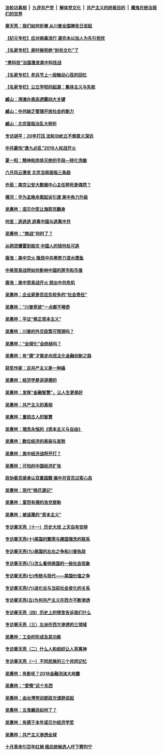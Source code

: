

####  [法轮功真相](../../../../basic/blob/master/README.md?t=04100630) &nbsp;|&nbsp; [九评共产党](../../../../9ping.md/blob/master/README.md?t=04100630) &nbsp;|&nbsp; [解体党文化](../../../../jtdwh.md/blob/master/README.md?t=04100630)  &nbsp;|&nbsp; [共产主义的终极目的](../../../../gczydzjmd.md/blob/master/README.md?t=04100630) &nbsp;|&nbsp; [魔鬼在统治我们的世界](../../../../mgztzwmdsj.md/blob/master/README.md?t=04100630) 

#### [章天亮：我们如何祈祷 从川普全国祷告日说起](../pages/nsc423/n11944627.md?t=04100630) 

#### [【纪元专栏】应对病毒流行 渥京未以加人为先引担忧](../pages/nsc423/n11875714.md?t=04100630) 

#### [【名家专栏】是时候拒绝“封杀文化”了](../pages/nsc423/n11814093.md?t=04100630) 

#### [“黑科技”治国激发美中科技战](../pages/nsc423/n11638056.md?t=04100630) 

#### [【名家专栏】老兵节上一段触动心弦的回忆](../pages/nsc423/n11646016.md?t=04100630) 

#### [【名家专栏】公立学校的起源：集体主义与失败](../pages/nsc423/n11601833.md?t=04100630) 

#### [臧山：港澳办表态透露四大关键](../pages/nsc423/n11421628.md?t=04100630) 

#### [臧山：中共缺乏管理开放社会的能力](../pages/nsc423/n11407457.md?t=04100630) 

#### [臧山：北京面临治乱大转折](../pages/nsc423/n11406895.md?t=04100630) 

#### [专访胡平：20年打压 法轮功屹立不倒意义深远](../pages/nsc423/n11398800.md?t=04100630) 

#### [中共最怕“逢九必乱”2019人权战开火](../pages/nsc423/n11385248.md?t=04100630) 

#### [夏一阳：精神和肉体灭绝的手段—转化洗脑](../pages/nsc423/n11368250.md?t=04100630) 

#### [六月风云激变 北京当局面临三条路](../pages/nsc423/n11313668.md?t=04100630) 

#### [许茹：南京公安大数据中心主任猝死是偶然？](../pages/nsc423/n11064744.md?t=04100630) 

#### [横河：华为孟晚舟案起诉引渡 美中角力升级](../pages/nsc423/n11027230.md?t=04100630) 

#### [吴惠林：诺贝尔奖让海耶克翻身](../pages/nsc423/n10890049.md?t=04100630) 

#### [何坚：逃逃逃 逃离中国与逃离中共](../pages/nsc423/n10592891.md?t=04100630) 

#### [吴惠林：“商战”何时了？](../pages/nsc423/n10573558.md?t=04100630) 

#### [从网贷爆雷到股灾 中国人的钱何处可逃](../pages/nsc423/n10572800.md?t=04100630) 

#### [唐浩：美中交火 隐现中共黑势力混水摸鱼](../pages/nsc423/n10544040.md?t=04100630) 

#### [中美贸易战将如何影响中国的房市和币值](../pages/nsc423/n10543697.md?t=04100630) 

#### [唐浩：美中贸易战开火 烧出中共危机](../pages/nsc423/n10540126.md?t=04100630) 

#### [吴惠林：企业家是否应负较多的“社会责任”](../pages/nsc423/n10535022.md?t=04100630) 

#### [吴惠林：“川普奇迹”一点都不稀奇](../pages/nsc423/n10512808.md?t=04100630) 

#### [吴惠林：平议“修正资本主义”](../pages/nsc423/n10495724.md?t=04100630) 

#### [吴惠林：川普的外交政策可预测吗？](../pages/nsc423/n10462387.md?t=04100630) 

#### [吴惠林：“全球化”会终结吗？](../pages/nsc423/n10452838.md?t=04100630) 

#### [吴惠林：有“德”才能走向民主化金融创新之路](../pages/nsc423/n10432292.md?t=04100630) 

#### [获奖作家：这共产主义是一种癌](../pages/nsc423/n10431541.md?t=04100630) 

#### [吴惠林：经济学是讲道德的](../pages/nsc423/n10398014.md?t=04100630) 

#### [吴惠林：发挥“金融智慧”，让人生更美好](../pages/nsc423/n10375019.md?t=04100630) 

#### [吴惠林：共产主义的真相](../pages/nsc423/n10351394.md?t=04100630) 

#### [吴惠林：重拾古人的智慧](../pages/nsc423/n10337691.md?t=04100630) 

#### [吴惠林：理念永恒的《资本主义与自由》](../pages/nsc423/n10316274.md?t=04100630) 

#### [吴惠林：数位经济的美丽与哀愁](../pages/nsc423/n10292946.md?t=04100630) 

#### [吴惠林：美中经济战将开打？](../pages/nsc423/n10258825.md?t=04100630) 

#### [吴惠林：可怕的中国经济扩张](../pages/nsc423/n10219147.md?t=04100630) 

#### [政协委员提承认双重国籍 揭中共官员过客心态](../pages/nsc423/n10208809.md?t=04100630) 

#### [吴惠林：现代“桃花源记”](../pages/nsc423/n10185234.md?t=04100630) 

#### [吴惠林：富而有德的洛克斐勒](../pages/nsc423/n10142264.md?t=04100630) 

#### [吴惠林：被诬蔑的“资本主义”](../pages/nsc423/n10124816.md?t=04100630) 

#### [专访章天亮（十一）历史大戏 上天自有安排](../pages/nsc423/n10094905.md?t=04100630) 

#### [专访章天亮(十)美国的繁荣与建国理念的联系](../pages/nsc423/n10094899.md?t=04100630) 

#### [专访章天亮(九)美国的左右之争和川普执政](../pages/nsc423/n10094889.md?t=04100630) 

#### [专访章天亮(八)怎么看待美国的一些社会现象](../pages/nsc423/n10094857.md?t=04100630) 

#### [专访章天亮(七)传统与现代——美国价值之争](../pages/nsc423/n10093140.md?t=04100630) 

#### [专访章天亮(六)进化论与当前社会变化的关系](../pages/nsc423/n10092036.md?t=04100630) 

#### [专访章天亮(五)为何共产主义在西方不断渗透](../pages/nsc423/n10083620.md?t=04100630) 

#### [专访章天亮（四）历史上的预言告诉我们什么](../pages/nsc423/n10083606.md?t=04100630) 

#### [专访章天亮（三）左派在西方渗透的三领域](../pages/nsc423/n10081115.md?t=04100630) 

#### [吴惠林：工会的形成及其功能](../pages/nsc423/n10080633.md?t=04100630) 

#### [专访章天亮（二）什么人和组织让人背离神](../pages/nsc423/n10076637.md?t=04100630) 

#### [专访章天亮（一）不同民族的三个共同记忆](../pages/nsc423/n10074188.md?t=04100630) 

#### [吴惠林：有影呒？2018金融泡沫大地震](../pages/nsc423/n10040534.md?t=04100630) 

#### [吴惠林：“爱情”这个东西](../pages/nsc423/n10019423.md?t=04100630) 

#### [吴惠林：由台湾劳动部政次请辞说起](../pages/nsc423/n9979679.md?t=04100630) 

#### [吴惠林：五鬼搬运如何了？](../pages/nsc423/n9925338.md?t=04100630) 

#### [吴惠林：有感于本年诺贝尔经济学奖](../pages/nsc423/n9871883.md?t=04100630) 

#### [吴惠林：共产主义渗透全球](../pages/nsc423/n9812748.md?t=04100630) 

#### [十月革命引百年红祸 俄总统候选人吁下葬列宁](../pages/nsc423/n9810182.md?t=04100630) 

